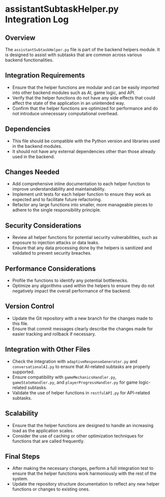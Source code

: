 # assistantSubtaskHelper.py Integration Log

## Overview
The `assistantSubtaskHelper.py` file is part of the backend helpers module. It is designed to assist with subtasks that are common across various backend functionalities.

## Integration Requirements
- Ensure that the helper functions are modular and can be easily imported into other backend modules such as AI, game logic, and API.
- Verify that the helper functions do not have any side effects that could affect the state of the application in an unintended way.
- Confirm that the helper functions are optimized for performance and do not introduce unnecessary computational overhead.

## Dependencies
- This file should be compatible with the Python version and libraries used in the backend modules.
- It should not have any external dependencies other than those already used in the backend.

## Changes Needed
- Add comprehensive inline documentation to each helper function to improve understandability and maintainability.
- Implement unit tests for each helper function to ensure they work as expected and to facilitate future refactoring.
- Refactor any large functions into smaller, more manageable pieces to adhere to the single responsibility principle.

## Security Considerations
- Review all helper functions for potential security vulnerabilities, such as exposure to injection attacks or data leaks.
- Ensure that any data processing done by the helpers is sanitized and validated to prevent security breaches.

## Performance Considerations
- Profile the functions to identify any potential bottlenecks.
- Optimize any algorithms used within the helpers to ensure they do not negatively impact the overall performance of the backend.

## Version Control
- Update the Git repository with a new branch for the changes made to this file.
- Ensure that commit messages clearly describe the changes made for easier tracking and rollback if necessary.

## Integration with Other Files
- Check the integration with `adaptiveResponseGenerator.py` and `conversationalAI.py` to ensure that AI-related subtasks are properly supported.
- Ensure compatibility with `gameMechanicsHandler.py`, `gameStateHandler.py`, and `playerProgressHandler.py` for game logic-related subtasks.
- Validate the use of helper functions in `restfulAPI.py` for API-related subtasks.

## Scalability
- Ensure that the helper functions are designed to handle an increasing load as the application scales.
- Consider the use of caching or other optimization techniques for functions that are called frequently.

## Final Steps
- After making the necessary changes, perform a full integration test to ensure that the helper functions work harmoniously with the rest of the system.
- Update the repository structure documentation to reflect any new helper functions or changes to existing ones.